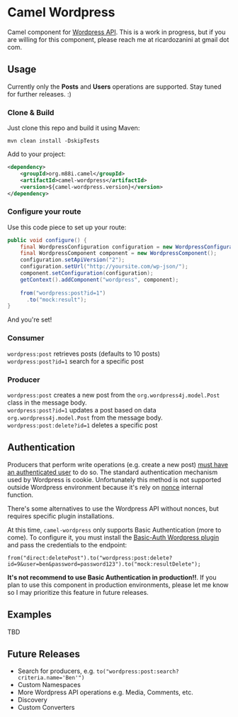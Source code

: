 # Camel Wordpress

Camel component for [Wordpress API](https://developer.wordpress.org/rest-api/reference/). This is a work in progress, but if you are willing for this component, please reach me at ricardozanini at gmail dot com.

## Usage

Currently only the **Posts** and **Users** operations are supported. Stay tuned for further releases. :)

### Clone & Build

Just clone this repo and build it using Maven:

`mvn clean install -DskipTests`

Add to your project:

```xml
<dependency>
	<groupId>org.m88i.camel</groupId>
	<artifactId>camel-wordpress</artifactId>
	<version>${camel-wordpress.version}</version>
</dependency>

```

### Configure your route

Use this code piece to set up your route:

```java
public void configure() {
    final WordpressConfiguration configuration = new WordpressConfiguration();
    final WordpressComponent component = new WordpressComponent();
    configuration.setApiVersion("2");
    configuration.setUrl("http://yoursite.com/wp-json/");
    component.setConfiguration(configuration);
    getContext().addComponent("wordpress", component);
    
    from("wordpress:post?id=1")
      .to("mock:result");
}
```

And you're set!

### Consumer

`wordpress:post` retrieves posts (defaults to 10 posts)  
`wordpress:post?id=1` search for a specific post

### Producer

`wordpress:post` creates a new post from the `org.wordpress4j.model.Post` class in the message body.  
`wordpress:post?id=1` updates a post based on data `org.wordpress4j.model.Post` from the message body.  
`wordpress:post:delete?id=1` deletes a specific post

## Authentication

Producers that perform write operations (e.g. create a new post) [must have an authenticated user](https://developer.wordpress.org/rest-api/using-the-rest-api/authentication/) to do so. The standard authentication mechanism used by Wordpress is cookie. Unfortunately this method is not supported outside Wordpress environment because it's rely on [nonce](https://codex.wordpress.org/WordPress_Nonces) internal function.

There's some alternatives to use the Wordpress API without nonces, but requires specific plugin installations.

At this time, `camel-wordpress` only supports Basic Authentication (more to come). To configure it, you must install the [Basic-Auth Wordpress plugin](https://github.com/WP-API/Basic-Auth) and pass the credentials to the endpoint:

`from("direct:deletePost").to("wordpress:post:delete?id=9&user=ben&password=password123").to("mock:resultDelete");`

**It's not recommend to use Basic Authentication in production!!**. If you plan to use this component in production environments, please let me know so I may prioritize this feature in future releases.


## Examples

TBD

## Future Releases

- Search for producers, e.g. `to("wordpress:post:search?criteria.name='Ben'")`
- Custom Namespaces 
- More Wordpress API operations e.g. Media, Comments, etc.
- Discovery
- Custom Converters